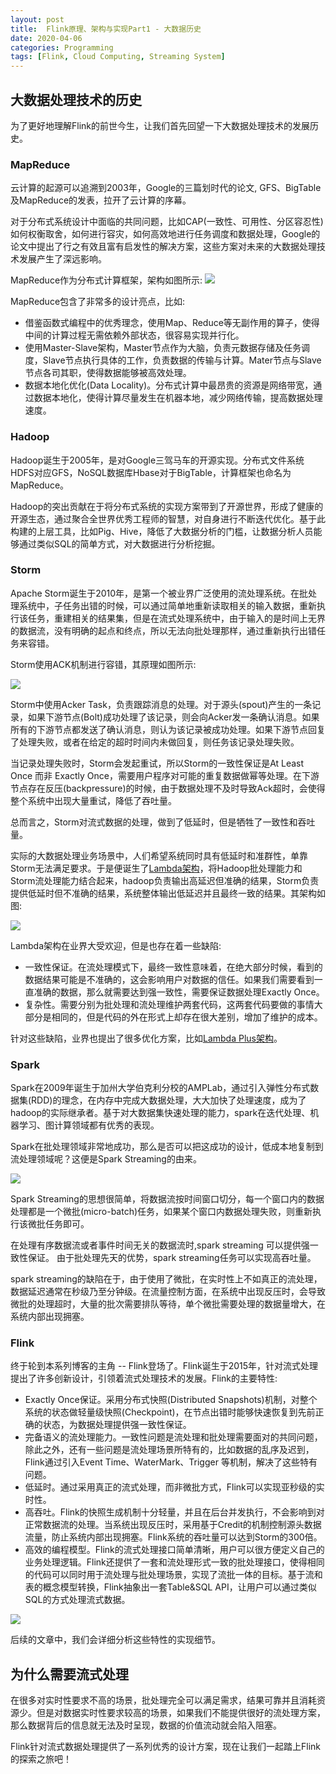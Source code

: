 ```yaml
---
layout: post
title:  Flink原理、架构与实现Part1 - 大数据历史
date: 2020-04-06
categories: Programming
tags: [Flink, Cloud Computing, Streaming System]
---
```


## 大数据处理技术的历史

为了更好地理解Flink的前世今生，让我们首先回望一下大数据处理技术的发展历史。

<!--more-->

### MapReduce
云计算的起源可以追溯到2003年，Google的三篇划时代的论文, 
GFS、BigTable及MapReduce的发表，拉开了云计算的序幕。

对于分布式系统设计中面临的共同问题，比如CAP(一致性、可用性、分区容忍性)如何权衡取舍，如何进行容灾，如何高效地进行任务调度和数据处理，Google的论文中提出了行之有效且富有启发性的解决方案，这些方案对未来的大数据处理技术发展产生了深远影响。

MapReduce作为分布式计算框架，架构如图所示:
![](/images/flink/map_reduce.jpg)


MapReduce包含了非常多的设计亮点，比如:
* 借鉴函数式编程中的优秀理念，使用Map、Reduce等无副作用的算子，使得中间的计算过程无需依赖外部状态，很容易实现并行化。
* 使用Master-Slave架构，Master节点作为大脑，负责元数据存储及任务调度，Slave节点执行具体的工作，负责数据的传输与计算。Mater节点与Slave节点各司其职，使得数据能够被高效处理。
* 数据本地化优化(Data Locality)。分布式计算中最昂贵的资源是网络带宽，通过数据本地化，使得计算尽量发生在机器本地，减少网络传输，提高数据处理速度。

### Hadoop

Hadoop诞生于2005年，是对Google三驾马车的开源实现。分布式文件系统HDFS对应GFS，NoSQL数据库Hbase对于BigTable，计算框架也命名为MapReduce。

Hadoop的突出贡献在于将分布式系统的实现方案带到了开源世界，形成了健康的开源生态，通过聚合全世界优秀工程师的智慧，对自身进行不断迭代优化。基于此构建的上层工具，比如Pig、Hive，降低了大数据分析的门槛，让数据分析人员能够通过类似SQL的简单方式，对大数据进行分析挖掘。

### Storm
Apache Storm诞生于2010年，是第一个被业界广泛使用的流处理系统。在批处理系统中，子任务出错的时候，可以通过简单地重新读取相关的输入数据，重新执行该任务，重建相关的结果集，但是在流式处理系统中，由于输入的是时间上无界的数据流，没有明确的起点和终点，所以无法向批处理那样，通过重新执行出错任务来容错。

Storm使用ACK机制进行容错，其原理如图所示:

![](/images/flink/storm_architecture.jpg)

Storm中使用Acker Task，负责跟踪消息的处理。对于源头(spout)产生的一条记录，如果下游节点(Bolt)成功处理了该记录，则会向Acker发一条确认消息。如果所有的下游节点都发送了确认消息，则认为该记录被成功处理。如果下游节点回复了处理失败，或者在给定的超时时间内未做回复，则任务该记录处理失败。

当记录处理失败时，Storm会发起重试，所以Storm的一致性保证是At Least Once 而非 Exactly Once，需要用户程序对可能的重复数据做幂等处理。在下游节点存在反压(backpressure)的时候，由于数据处理不及时导致Ack超时，会使得整个系统中出现大量重试，降低了吞吐量。

总而言之，Storm对流式数据的处理，做到了低延时，但是牺牲了一致性和吞吐量。

实际的大数据处理业务场景中，人们希望系统同时具有低延时和准群性，单靠Storm无法满足要求。于是便诞生了[Lambda架构](http://nathanmarz.com/blog/how-to-beat-the-cap-theorem.html)，将Hadoop批处理能力和Storm流处理能力结合起来，hadoop负责输出高延迟但准确的结果，Storm负责提供低延时但不准确的结果，系统整体输出低延迟并且最终一致的结果。其架构如图:

![](/images/flink/lambda_architecture.jpg)

Lambda架构在业界大受欢迎，但是也存在着一些缺陷:

* 一致性保证。在流处理模式下，最终一致性意味着，在绝大部分时候，看到的数据结果可能是不准确的，这会影响用户对数据的信任。如果我们需要看到一直准确的数据，那么就需要达到强一致性，需要保证数据处理Exactly Once。
* 复杂性。需要分别为批处理和流处理维护两套代码，这两套代码要做的事情大部分是相同的，但是代码的外在形式上却存在很大差别，增加了维护的成本。

针对这些缺陷，业界也提出了很多优化方案，比如[Lambda Plus架构](https://yq.aliyun.com/articles/703977?spm=ata.13261165.0.0.51d05ea2aZip4H)。

### Spark

Spark在2009年诞生于加州大学伯克利分校的AMPLab，通过引入弹性分布式数据集(RDD)的理念，在内存中完成大数据处理，大大加快了处理速度，成为了hadoop的实际继承者。基于对大数据集快速处理的能力，spark在迭代处理、机器学习、图计算领域都有优秀的表现。

Spark在批处理领域非常地成功，那么是否可以把这成功的设计，低成本地复制到流处理领域呢？这便是Spark Streaming的由来。


![](/images/flink/spark_streaming.jpg)

Spark Streaming的思想很简单，将数据流按时间窗口切分，每一个窗口内的数据处理都是一个微批(micro-batch)任务，如果某个窗口内数据处理失败，则重新执行该微批任务即可。

在处理有序数据流或者事件时间无关的数据流时,spark streaming 可以提供强一致性保证。 由于批处理先天的优势，spark streaming任务可以实现高吞吐量。

spark streaming的缺陷在于，由于使用了微批，在实时性上不如真正的流处理，数据延迟通常在秒级乃至分钟级。在流量控制方面，在系统中出现反压时，会导致微批的处理超时，大量的批次需要排队等待，单个微批需要处理的数据量增大，在系统内部出现拥塞。

### Flink
终于轮到本系列博客的主角 -- Flink登场了。Flink诞生于2015年，针对流式处理提出了许多创新设计，引领着流式处理技术的发展。Flink的主要特性:

* Exactly Once保证。采用分布式快照(Distributed Snapshots)机制，对整个系统的状态做轻量级快照(Checkpoint)，在节点出错时能够快速恢复到先前正确的状态，为数据处理提供强一致性保证。
* 完备语义的流处理能力。一致性问题是流处理和批处理需要面对的共同问题，除此之外，还有一些问题是流处理场景所特有的，比如数据的乱序及迟到，Flink通过引入Event Time、WaterMark、Trigger 等机制，解决了这些特有问题。
* 低延时。通过采用真正的流式处理，而非微批方式，Flink可以实现亚秒级的实时性。
* 高吞吐。Flink的快照生成机制十分轻量，并且在后台并发执行，不会影响到对正常数据流的处理。当系统出现反压时，采用基于Credit的机制控制源头数据流量，防止系统内部出现拥塞。Flink系统的吞吐量可以达到Storm的300倍。
* 高效的编程模型。Flink的流式处理接口简单清晰，用户可以很方便定义自己的业务处理逻辑。Flink还提供了一套和流处理形式一致的批处理接口，使得相同的代码可以同时用于流处理与批处理场景，实现了流批一体的目标。基于流和表的概念模型转换，Flink抽象出一套Table&SQL API，让用户可以通过类似SQL的方式处理流式数据。
  
![](/images/flink/flink_api.jpg)

后续的文章中，我们会详细分析这些特性的实现细节。

## 为什么需要流式处理

在很多对实时性要求不高的场景，批处理完全可以满足需求，结果可靠并且消耗资源少。但是对数据实时性要求较高的场景，如果我们不能提供很好的流处理方案，那么数据背后的信息就无法及时呈现，数据的价值流动就会陷入阻塞。

Flink针对流式数据处理提供了一系列优秀的设计方案，现在让我们一起踏上Flink的探索之旅吧！


